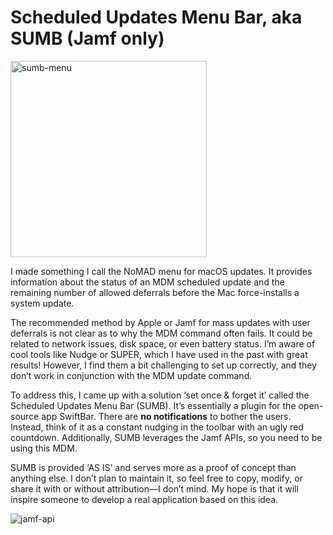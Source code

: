 # Scheduled Updates Menu Bar, aka SUMB (Jamf only)
<img width="314" alt="sumb-menu" src="https://github.com/jeremybessard/sumb/assets/53154185/0dc2c98d-4c1a-4c28-90ae-c32bae170060">

I made something I call the NoMAD menu for macOS updates. It provides information about the status of an MDM scheduled update and the remaining number of allowed deferrals before the Mac force-installs a system update.

The recommended method by Apple or Jamf for mass updates with user deferrals is not clear as to why the MDM command often fails. It could be related to network issues, disk space, or even battery status. I’m aware of cool tools like Nudge or SUPER, which I have used in the past with great results! However, I find them a bit challenging to set up correctly, and they don’t work in conjunction with the MDM update command.

To address this, I came up with a solution ‘set once & forget it’ called the Scheduled Updates Menu Bar (SUMB). It’s essentially a plugin for the open-source app SwiftBar. There are **no notifications** to bother the users. Instead, think of it as a constant nudging in the toolbar with an ugly red countdown. Additionally, SUMB leverages the Jamf APIs, so you need to be using this MDM.

SUMB is provided ‘AS IS’ and serves more as a proof of concept than anything else. I don’t plan to maintain it, so feel free to copy, modify, or share it with or without attribution—I don’t mind. My hope is that it will inspire someone to develop a real application based on this idea.

![jamf-api](https://github.com/jeremybessard/sumb/assets/53154185/68b0c158-e134-47a7-af54-11b6c38c399c)
